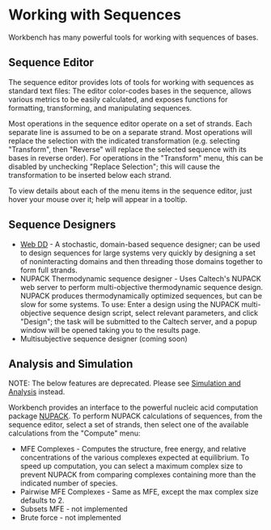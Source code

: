 Working with Sequences
======================

Workbench has many powerful tools for working with sequences of bases.

Sequence Editor
---------------

The sequence editor provides lots of tools for working with sequences as standard text files: The editor color-codes bases in the sequence, allows various metrics to be easily calculated, and exposes functions for formatting, transforming, and manipulating sequences.

Most operations in the sequence editor operate on a set of strands. Each separate line is assumed to be on a separate strand. Most operations will replace the selection with the indicated transformation (e.g. selecting "Transform", then "Reverse" will replace the selected sequence with its bases in reverse order). For operations in the "Transform" menu, this can be disabled by unchecking "Replace Selection"; this will cause the transformation to be inserted below each strand.

To view details about each of the menu items in the sequence editor, just hover your mouse over it; help will appear in a tooltip.

Sequence Designers
------------------

-	[Web DD](web-dd) - A stochastic, domain-based sequence designer; can be used to design sequences for large systems very quickly by designing a set of noninteracting domains and then threading those domains together to form full strands.
-	NUPACK Thermodynamic sequence designer - Uses Caltech's NUPACK web server to perform multi-objective thermodynamic sequence design. NUPACK produces thermodynamically optimized sequences, but can be slow for some systems.
	To use: Enter a design using the NUPACK multi-objective sequence design script, select relevant parameters, and click "Design"; the task will be submitted to the Caltech server, and a popup window will be opened taking you to the results page.
-	Multisubjective sequence designer (coming soon)


Analysis and Simulation
-----------------------

NOTE: The below features are deprecated. Please see [Simulation and Analysis](simulation-analysis) instead.

Workbench provides an interface to the powerful nucleic acid computation package [NUPACK](http://www.nupack.org). To perform NUPACK calculations of sequences, from the sequence editor, select a set of strands, then select one of the available calculations from the "Compute" menu:

* MFE Complexes - Computes the structure, free energy, and relative concentrations of the various complexes expected at equilibrium. To speed up computation, you can select a maximum complex size to prevent NUPACK from comparing complexes containing more than the indicated number of species.
* Pairwise MFE Complexes - Same as MFE, except the max complex size defaults to 2.
* Subsets MFE - not implemented
* Brute force - not implemented
